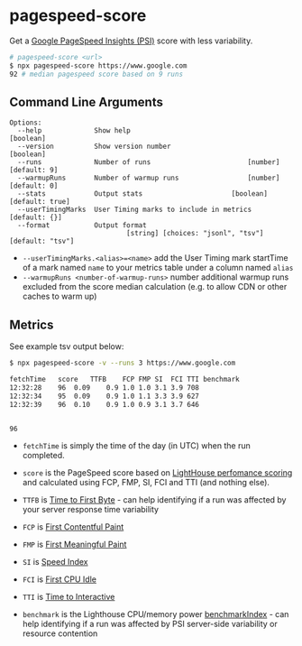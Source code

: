 # pagespeed-score

Get a [Google PageSpeed Insights (PSI)](https://developers.google.com/speed/pagespeed/insights/) score with less variability.


```sh
# pagespeed-score <url>
$ npx pagespeed-score https://www.google.com
92 # median pagespeed score based on 9 runs
```

## Command Line Arguments

```
Options:
  --help             Show help                                         [boolean]
  --version          Show version number                               [boolean]
  --runs             Number of runs                        [number] [default: 9]
  --warmupRuns       Number of warmup runs                 [number] [default: 0]
  --stats            Output stats                      [boolean] [default: true]
  --userTimingMarks  User Timing marks to include in metrics       [default: {}]
  --format           Output format
                             [string] [choices: "jsonl", "tsv"] [default: "tsv"]
```

* `--userTimingMarks.<alias>=<name>` add the User Timing mark startTime of a mark named `name` to your metrics table under a column named `alias`
* `--warmupRuns <number-of-warmup-runs>` number additional warmup runs excluded from the score median calculation (e.g. to allow CDN or other caches to warm up)

## Metrics

See example tsv output below:

```sh
$ npx pagespeed-score -v --runs 3 https://www.google.com

fetchTime	score	TTFB	FCP	FMP	SI	FCI	TTI	benchmark
12:32:28	96	0.09	0.9	1.0	1.0	3.1	3.9	708
12:32:34	95	0.09	0.9	1.0	1.1	3.3	3.9	627
12:32:39	96	0.10	0.9	1.0	0.9	3.1	3.7	646


96
```

* `fetchTime` is simply the time of the day (in UTC) when the run completed.

* `score` is the PageSpeed score based on [LightHouse perfomance scoring](https://github.com/GoogleChrome/lighthouse/blob/master/docs/scoring.md) and calculated using FCP, FMP, SI, FCI and TTI (and nothing else).

* `TTFB` is [Time to First Byte](https://developers.google.com/web/tools/lighthouse/audits/ttfb) - can help identifying if a run was affected by your server response time variability

* `FCP` is [First Contentful Paint](https://github.com/csabapalfi/awesome-web-performance-metrics#first-contentful-paint-fcp)

* `FMP` is [First Meaningful Paint](https://github.com/csabapalfi/awesome-web-performance-metrics#first-meaningful-paint-fmp)

* `SI` is [Speed Index](https://github.com/csabapalfi/awesome-web-performance-metrics#speed-index)

* `FCI` is [First CPU Idle](https://github.com/csabapalfi/awesome-web-performance-metrics#first-cpu-idle)

* `TTI` is [Time to Interactive](https://github.com/csabapalfi/awesome-web-performance-metrics#time-to-interactive-tti)

* `benchmark` is the Lighthouse CPU/memory power [benchmarkIndex](https://github.com/GoogleChrome/lighthouse/blob/master/lighthouse-core/lib/page-functions.js#L128-L154) - can help identifying if a run was affected by PSI server-side variability or resource contention
